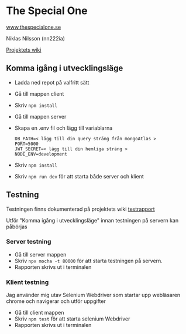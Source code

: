 # The Special One  

www.thespecialone.se

Niklas Nilsson (nn222ia)

[Projektets wiki](https://github.com/1dv430/nn222ia-project/wiki)

## Komma igång i utvecklingsläge

* Ladda ned repot på valfritt sätt
* Gå till mappen client
* Skriv `npm install`
* Gå till mappen server
* Skapa en .env fil och lägg till variablarna

   `DB_PATH=< lägg till din query sträng från mongoAtlas >`  
    `PORT=5000`  
    `JWT_SECRET=< lägg till din hemliga sträng >`  
    `NODE_ENV=development`

* Skriv `npm install`
* Skriv `npm run dev` för att starta både server och klient

## Testning

Testningen finns dokumenterad på projektets wiki [testrapport](https://github.com/1dv430/nn222ia-project/wiki/Test-Rapport)

Utför "Komma igång i utvecklingsläge" innan testningen på servern kan påbörjas

### Server testning

* Gå till server mappen
* Skriv `npx mocha -t 80000` för att starta testningen på servern.
* Rapporten skrivs ut i terminalen

### Klient testning

Jag använder mig utav Selenium Webdriver som startar upp webläsaren chrome och navigerar och
utför uppgifter

* Gå till client mappen
* Skriv `npm test` för att starta selenium Webdriver
* Rapporten skrivs ut i terminalen
